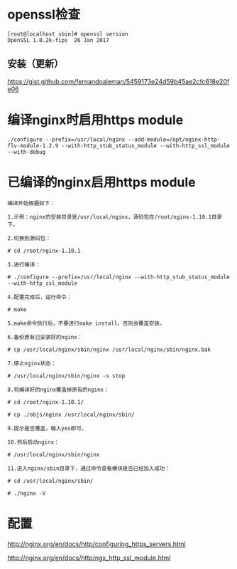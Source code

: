 # openssl检查

~~~
[root@localhost sbin]# openssl version
OpenSSL 1.0.2k-fips  26 Jan 2017
~~~

## 安装（更新）

https://gist.github.com/fernandoaleman/5459173e24d59b45ae2cfc618e20fe06

# 编译nginx时启用https module

~~~
./configure --prefix=/usr/local/nginx --add-module=/opt/nginx-http-flv-module-1.2.9 --with-http_stub_status_module --with-http_ssl_module --with-debug 
~~~

# 已编译的nginx启用https module

~~~
编译开始根据如下：

1.示例：nginx的安装目录是/usr/local/nginx，源码包在/root/nginx-1.10.1目录下。

2.切换到源码包：

# cd /root/nginx-1.10.1

3.进行编译：

# ./configure --prefix=/usr/local/nginx --with-http_stub_status_module --with-http_ssl_module

4.配置完成后，运行命令：

# make

5.make命令执行后，不要进行make install，否则会覆盖安装。

6.备份原有已安装好的nginx：

# cp /usr/local/nginx/sbin/nginx /usr/local/nginx/sbin/nginx.bak

7.停止nginx状态：

# /usr/local/nginx/sbin/nginx -s stop

8.将编译好的nginx覆盖掉原有的nginx：

# cd /root/nginx-1.10.1/

# cp ./objs/nginx /usr/local/nginx/sbin/

9.提示是否覆盖，输入yes即可。

10.然后启动nginx：

# /usr/local/nginx/sbin/nginx

11.进入nginx/sbin目录下，通过命令查看模块是否已经加入成功：

# cd /usr/local/nginx/sbin/

# ./nginx -V
~~~

# 配置

http://nginx.org/en/docs/http/configuring_https_servers.html

http://nginx.org/en/docs/http/ngx_http_ssl_module.html


